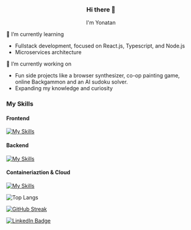 
<div id="header" align="center">
  <h3>Hi there 👋</h3>
  <p>I'm Yonatan</p>
</div>


🌱 I’m currently learning
  - Fullstack development, focused on React.js, Typescript, and Node.js
  - Microservices architecture

🔭 I’m currently working on
  - Fun side projects like a browser synthesizer, co-op painting game, online Backgammon and an AI sudoku solver.
  - Expanding my knowledge and curiosity

### My Skills
#### Frontend
[![My Skills](https://skillicons.dev/icons?i=ts,react,nextjs,js,angular,html,css)](https://skillicons.dev)

#### Backend
[![My Skills](https://skillicons.dev/icons?i=express,nodejs,mongodb,go,kafka,redis,jest,cs,dotnet,mysql,aws)](https://skillicons.dev)

#### Containeriaztion & Cloud
[![My Skills](https://skillicons.dev/icons?i=docker,kubernetes,aws)](https://skillicons.dev)


![Top Langs](https://github-readme-stats.vercel.app/api/top-langs/?username=yonraz&langs_count=5&hide=html,css,scss&layout=compact&theme=github_dark)


[![GitHub Streak](http://github-readme-streak-stats.herokuapp.com?user=yonraz&theme=dark&background=000000)](https://git.io/streak-stats)

<div id="badges">
    <a href="https://www.linkedin.com/in/yonatan-raz/">
      <img src="https://img.shields.io/badge/LinkedIn-blue?style=for-the-badge&logo=linkedin&logoColor=white" alt="LinkedIn Badge"/>
    </a>
</div>

<!--
**Yonraz/Yonraz** is a ✨ _special_ ✨ repository because its `README.md` (this file) appears on your GitHub profile.

Here are some ideas to get you started:

- 🔭 I’m currently working on ...
- 🌱 I’m currently learning ...
- 👯 I’m looking to collaborate on ...
- 🤔 I’m looking for help with ...
- 💬 Ask me about ...
- 📫 How to reach me: ...
- 😄 Pronouns: ...
- ⚡ Fun fact: ...
-->
